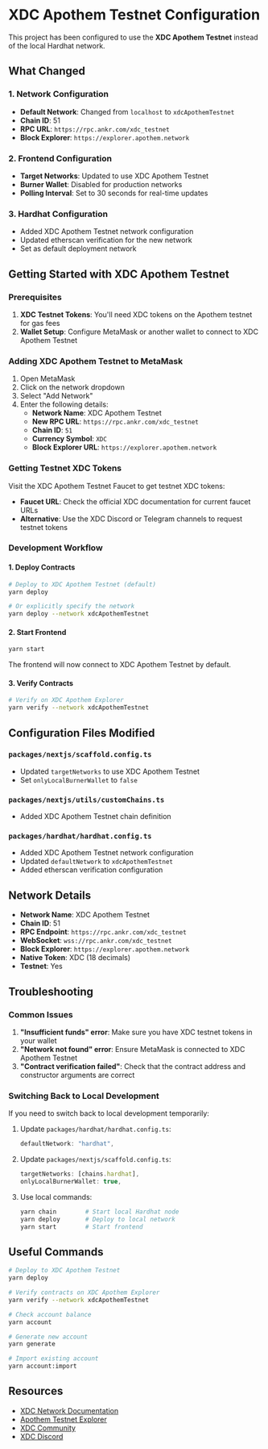 # XDC Apothem Testnet Configuration

This project has been configured to use the **XDC Apothem Testnet** instead of the local Hardhat network.

## What Changed

### 1. Network Configuration
- **Default Network**: Changed from `localhost` to `xdcApothemTestnet`
- **Chain ID**: 51
- **RPC URL**: `https://rpc.ankr.com/xdc_testnet`
- **Block Explorer**: `https://explorer.apothem.network`

### 2. Frontend Configuration
- **Target Networks**: Updated to use XDC Apothem Testnet
- **Burner Wallet**: Disabled for production networks
- **Polling Interval**: Set to 30 seconds for real-time updates

### 3. Hardhat Configuration
- Added XDC Apothem Testnet network configuration
- Updated etherscan verification for the new network
- Set as default deployment network

## Getting Started with XDC Apothem Testnet

### Prerequisites
1. **XDC Testnet Tokens**: You'll need XDC tokens on the Apothem testnet for gas fees
2. **Wallet Setup**: Configure MetaMask or another wallet to connect to XDC Apothem Testnet

### Adding XDC Apothem Testnet to MetaMask

1. Open MetaMask
2. Click on the network dropdown
3. Select "Add Network"
4. Enter the following details:
   - **Network Name**: XDC Apothem Testnet
   - **New RPC URL**: `https://rpc.ankr.com/xdc_testnet`
   - **Chain ID**: `51`
   - **Currency Symbol**: `XDC`
   - **Block Explorer URL**: `https://explorer.apothem.network`

### Getting Testnet XDC Tokens

Visit the XDC Apothem Testnet Faucet to get testnet XDC tokens:
- **Faucet URL**: Check the official XDC documentation for current faucet URLs
- **Alternative**: Use the XDC Discord or Telegram channels to request testnet tokens

### Development Workflow

#### 1. Deploy Contracts
```bash
# Deploy to XDC Apothem Testnet (default)
yarn deploy

# Or explicitly specify the network
yarn deploy --network xdcApothemTestnet
```

#### 2. Start Frontend
```bash
yarn start
```

The frontend will now connect to XDC Apothem Testnet by default.

#### 3. Verify Contracts
```bash
# Verify on XDC Apothem Explorer
yarn verify --network xdcApothemTestnet
```

## Configuration Files Modified

### `packages/nextjs/scaffold.config.ts`
- Updated `targetNetworks` to use XDC Apothem Testnet
- Set `onlyLocalBurnerWallet` to `false`

### `packages/nextjs/utils/customChains.ts`
- Added XDC Apothem Testnet chain definition

### `packages/hardhat/hardhat.config.ts`
- Added XDC Apothem Testnet network configuration
- Updated `defaultNetwork` to `xdcApothemTestnet`
- Added etherscan verification configuration

## Network Details

- **Network Name**: XDC Apothem Testnet
- **Chain ID**: 51
- **RPC Endpoint**: `https://rpc.ankr.com/xdc_testnet`
- **WebSocket**: `wss://rpc.ankr.com/xdc_testnet`
- **Block Explorer**: `https://explorer.apothem.network`
- **Native Token**: XDC (18 decimals)
- **Testnet**: Yes

## Troubleshooting

### Common Issues

1. **"Insufficient funds" error**: Make sure you have XDC testnet tokens in your wallet
2. **"Network not found" error**: Ensure MetaMask is connected to XDC Apothem Testnet
3. **"Contract verification failed"**: Check that the contract address and constructor arguments are correct

### Switching Back to Local Development

If you need to switch back to local development temporarily:

1. Update `packages/hardhat/hardhat.config.ts`:
   ```typescript
   defaultNetwork: "hardhat",
   ```

2. Update `packages/nextjs/scaffold.config.ts`:
   ```typescript
   targetNetworks: [chains.hardhat],
   onlyLocalBurnerWallet: true,
   ```

3. Use local commands:
   ```bash
   yarn chain        # Start local Hardhat node
   yarn deploy       # Deploy to local network
   yarn start        # Start frontend
   ```

## Useful Commands

```bash
# Deploy to XDC Apothem Testnet
yarn deploy

# Verify contracts on XDC Apothem Explorer
yarn verify --network xdcApothemTestnet

# Check account balance
yarn account

# Generate new account
yarn generate

# Import existing account
yarn account:import
```

## Resources

- [XDC Network Documentation](https://docs.xdc.org/)
- [Apothem Testnet Explorer](https://explorer.apothem.network)
- [XDC Community](https://t.me/xdc_community)
- [XDC Discord](https://discord.gg/xdc)
